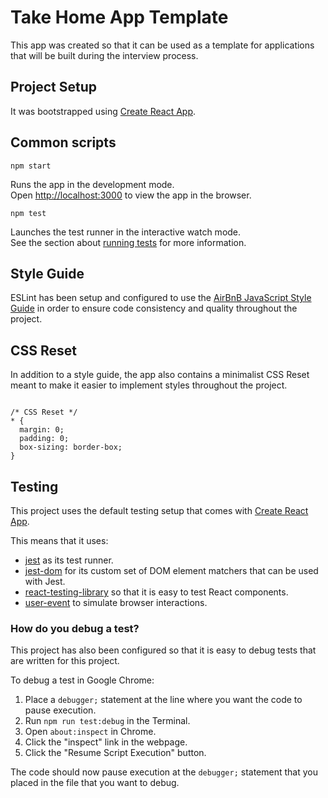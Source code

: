 # Take Home App Template

This app was created so that it can be used as a template for applications that will be built during the interview process.

## Project Setup

It was bootstrapped using [Create React App](https://github.com/facebook/create-react-app).

## Common scripts

`npm start`

Runs the app in the development mode.\
Open [http://localhost:3000](http://localhost:3000) to view the app in the browser.

`npm test`

Launches the test runner in the interactive watch mode.\
See the section about [running tests](https://facebook.github.io/create-react-app/docs/running-tests) for more information.

## Style Guide

ESLint has been setup and configured to use the [AirBnB JavaScript Style Guide](https://github.com/airbnb/javascript) in order to ensure code consistency and quality throughout the project.

## CSS Reset

In addition to a style guide, the app also contains a minimalist CSS Reset meant to make it easier to implement styles throughout the project.

```

/* CSS Reset */
* {
  margin: 0;
  padding: 0;
  box-sizing: border-box;
}

```

## Testing

This project uses the default testing setup that comes with [Create React App](https://github.com/facebook/create-react-app).

This means that it uses:

- [jest](https://jestjs.io/) as its test runner.
- [jest-dom](https://testing-library.com/docs/ecosystem-jest-dom/) for its custom set of DOM element matchers that can be used with Jest.
- [react-testing-library](https://testing-library.com/docs/react-testing-library/intro/) so that it is easy to test React components.
- [user-event](https://testing-library.com/docs/ecosystem-user-event/) to simulate browser interactions.

### How do you debug a test?

This project has also been configured so that it is easy to debug tests that are written for this project.

To debug a test in Google Chrome:

1. Place a `debugger;` statement at the line where you want the code to pause execution.
2. Run `npm run test:debug` in the Terminal.
3. Open `about:inspect` in Chrome.
4. Click the "inspect" link in the webpage.
5. Click the "Resume Script Execution" button.

The code should now pause execution at the `debugger;` statement that you placed in the file that you want to debug.